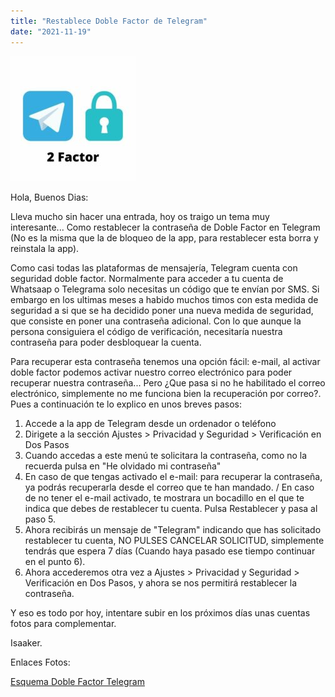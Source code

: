 ```yaml
---
title: "Restablece Doble Factor de Telegram"
date: "2021-11-19"
---
```


![](../images/2-Factor-telegram.jpg)

Hola, Buenos Dias:

Lleva mucho sin hacer una entrada, hoy os traigo un tema muy interesante... Como restablecer la contraseña de Doble Factor en Telegram (No es la misma que la de bloqueo de la app, para restablecer esta borra y reinstala la app).

Como casi todas las plataformas de mensajería, Telegram cuenta con seguridad doble factor. Normalmente para acceder a tu cuenta de Whatsaap o Telegrama solo necesitas un código que te envían por SMS. Si embargo en los ultimas meses a habido muchos timos con esta medida de seguridad a si que se ha decidido poner una nueva medida de seguridad, que consiste en poner una contraseña adicional. Con lo que aunque la persona consiguiera el código de verificación, necesitaría nuestra contraseña para poder desbloquear la cuenta.

Para recuperar esta contraseña tenemos una opción fácil: e-mail, al activar doble factor podemos activar nuestro correo electrónico para poder recuperar nuestra contraseña... Pero ¿Que pasa si no he habilitado el correo electrónico, simplemente no me funciona bien la recuperación por correo?. Pues a continuación te lo explico en unos breves pasos:

1. Accede a la app de Telegram desde un ordenador o teléfono
2. Dirigete a la sección Ajustes > Privacidad y Seguridad > Verificación en Dos Pasos
3. Cuando accedas a este menú te solicitara la contraseña, como no la recuerda pulsa en "He olvidado mi contraseña"
4. En caso de que tengas activado el e-mail: para recuperar la contraseña, ya podrás recuperarla desde el correo que te han mandado. / En caso de no tener el e-mail activado, te mostrara un bocadillo en el que te indica que debes de restablecer tu cuenta. Pulsa Restablecer y pasa al paso 5.
5. Ahora recibirás un mensaje de "Telegram" indicando que has solicitado restablecer tu cuenta, NO PULSES CANCELAR SOLICITUD, simplemente tendrás que espera 7 días (Cuando haya pasado ese tiempo continuar en el punto 6).
6. Ahora accederemos otra vez a Ajustes > Privacidad y Seguridad > Verificación en Dos Pasos, y ahora se nos permitirá restablecer la contraseña.

Y eso es todo por hoy, intentare subir en los próximos días unas cuentas fotos para complementar.

Isaaker.

Enlaces Fotos:

[Esquema Doble Factor Telegram](../images/telegram_sms.png)
